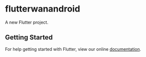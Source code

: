 # flutterwanandroid

A new Flutter project.

## Getting Started

For help getting started with Flutter, view our online
[documentation](https://flutter.io/).
